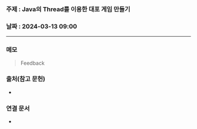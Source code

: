 ### 주제 : Java의 Thread를 이용한 대포 게임 만들기

### 날짜 : 2024-03-13 09:00
----
### 메모
> Feedback
> 

### 출처(참고 문헌)
-

### 연결 문서
-
